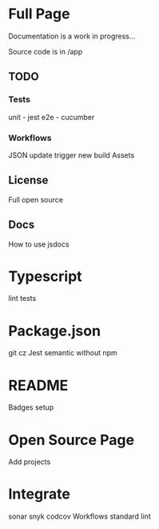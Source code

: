 # Full Page

Documentation is a work in progress...

Source code is in /app

## TODO

### Tests

unit - jest
e2e - cucumber

### Workflows

JSON update trigger new build
Assets

## License
Full open source

## Docs
How to use
jsdocs

# Typescript
lint
tests

# Package.json
git cz
Jest
semantic without npm

# README
Badges
setup

# Open Source Page
Add projects

# Integrate
sonar
snyk
codcov
Workflows
standard lint

